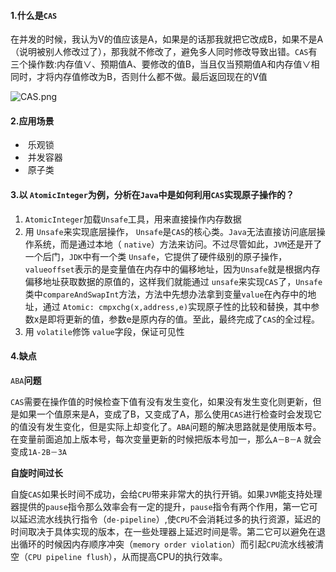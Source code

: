 #### 1.什么是`CAS`

在并发的时候，我认为V的值应该是A，如果是的话那我就把它改成B，如果不是A（说明被别人修改过了），那我就不修改了，避免多人同时修改导致出错。`CAS`有三个操作数:内存值∨、预期值A、要修改的值B，当且仅当预期值A和内存值∨相同时，才将内存值修改为B，否则什么都不做。最后返回现在的V值

![CAS.png](https://i.loli.net/2021/10/28/GvlIsXypZ8ThR4n.png)

#### 2.应用场景

- ​	乐观锁
- ​	并发容器
- ​	原子类

#### 3.以 `AtomicInteger`为例，分析在`Java`中是如何利用`CAS`实现原子操作的？

1.  `AtomicInteger`加载`Unsafe`工具，用来直接操作内存数据
2. 用 `Unsafe`来实现底层操作， `Unsafe`是`CAS`的核心类。`Java`无法直接访问底层操作系统，而是通过本地（ `native`）方法来访问。不过尽管如此，`JVM`还是开了一个后门，`JDK`中有一个类 `Unsafe`，它提供了硬件级别的原子操作，`valueoffset`表示的是变量值在内存中的偏移地址，因为`Unsafe`就是根据内存偏移地址获取数据的原值的，这样我们就能通过 `unsafe`来实现`CAS`了，`Unsafe`类中`compareAndSwapInt`方法，方法中先想办法拿到变量`value`在內存中的地址，通过 `Atomic: cmpxchg(x,address,e)`实现原子性的比较和替换，其中参数x是即将更新的值，参数e是原内存的值。至此，最终完成了`CAS`的全过程。
3. 用 `volatile`修饰 `value`字段，保证可见性

#### 4.缺点

`ABA`**问题**

​	`CAS`需要在操作值的时候检查下值有没有发生变化，如果没有发生变化则更新，但是如果一个值原来是A，变成了B，又变成了A，那么使用`CAS`进行检查时会发现它的值没有发生变化，但是实际上却变化了。`ABA`问题的解决思路就是使用版本号。在变量前面追加上版本号，每次变量更新的时候把版本号加一，那么`A－B－A` 就会变成`1A-2B－3A`

**自旋时间过长**

​	自旋`CAS`如果长时间不成功，会给`CPU`带来非常大的执行开销。如果`JVM`能支持处理器提供的`pause`指令那么效率会有一定的提升，`pause`指令有两个作用，第一它可以延迟流水线执行指令（`de-pipeline`）,使`CPU`不会消耗过多的执行资源，延迟的时间取决于具体实现的版本，在一些处理器上延迟时间是零。第二它可以避免在退出循环的时候因内存顺序冲突（`memory order violation`）而引起`CPU`流水线被清空（`CPU pipeline flush`），从而提高CPU的执行效率。

